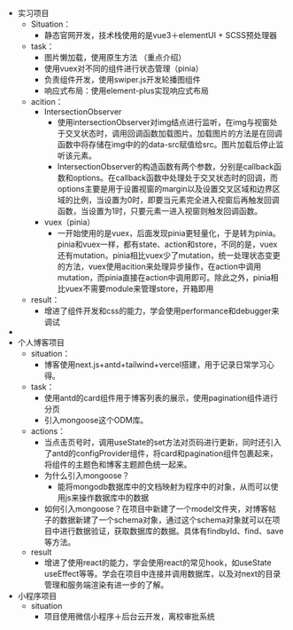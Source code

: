 - 实习项目
	- Situation：
		- 静态官网开发，技术栈使用的是vue3＋elementUI + SCSS预处理器
	- task：
		- 图片懒加载，使用原生方法 （重点介绍）
		- 使用vuex对不同的组件进行状态管理（pinia）
		- 负责组件开发，使用swiper.js开发轮播图组件
		- 响应式布局：使用element-plus实现响应式布局
	- acition：
		- IntersectionObserver
			- 使用intersectionObserver对img结点进行监听，在img与视窗处于交叉状态时，调用回调函数加载图片。加载图片的方法是在回调函数中将存储在img中的的data-src赋值给src。图片加载后停止监听该元素。
			- IntersectionObserver的构造函数有两个参数，分别是callback函数和options。在callback函数中处理处于交叉状态时的回调，而options主要是用于设置视窗的margin以及设置交叉区域和边界区域的比例，当设置为0时，即要当元素完全进入视窗后再触发回调函数，当设置为1时，只要元素一进入视窗则触发回调函数。
		- vuex（pinia）
			- 一开始使用的是vuex，后面发现pinia更轻量化，于是转为pinia。pinia和vuex一样，都有state、action和store，不同的是，vuex还有mutation。pinia相比vuex少了mutation，统一处理状态变更的方法，vuex使用acition来处理异步操作，在action中调用mutation，而pinia直接在action中调用即可。除此之外，pinia相比vuex不需要module来管理store，开箱即用
	- result：
		- 增进了组件开发和css的能力，学会使用performance和debugger来调试
-
- 个人博客项目
	- situation：
		- 博客使用next.js+antd+tailwind+vercel搭建，用于记录日常学习心得。
	- task：
		- 使用antd的card组件用于博客列表的展示，使用pagination组件进行分页
		- 引入mongoose这个ODM库。
	- actions：
		- 当点击页号时，调用useState的set方法对页码进行更新，同时还引入了antd的configProvider组件，将card和pagination组件包裹起来，将组件的主题色和博客主题颜色统一起来。
		- 为什么引入mongoose？
			- 能将mongodb数据库中的文档映射为程序中的对象，从而可以使用js来操作数据库中的数据
		- 如何引入mongoose？在项目中新建了一个model文件夹，对博客帖子的数据新建了一个schema对象，通过这个schema对象就可以在项目中进行数据验证，获取数据库的数据。具体有findbyId、find、save等方法。
	- result
		- 增进了使用react的能力，学会使用react的常见hook，如useState useEffect等等。学会在项目中连接并调用数据库，以及对next的目录管理和服务端渲染有进一步的了解。
- 小程序项目
	- situation
		- 项目使用微信小程序＋后台云开发，离校审批系统